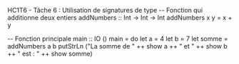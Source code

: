 HC1T6 - Tâche 6 : Utilisation de signatures de type
-- Fonction qui additionne deux entiers
addNumbers :: Int -> Int -> Int
addNumbers x y = x + y

-- Fonction principale
main :: IO ()
main = do
  let a = 4
  let b = 7
  let somme = addNumbers a b
  putStrLn ("La somme de " ++ show a ++ " et " ++ show b ++ " est : " ++ show somme)
